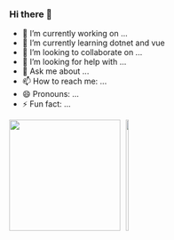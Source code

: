 ### Hi there 👋

- 🔭 I’m currently working on ...
- 🌱 I’m currently learning dotnet and vue
- 👯 I’m looking to collaborate on ...
- 🤔 I’m looking for help with ...
- 💬 Ask me about ...
- 📫 How to reach me: ...
- 😄 Pronouns: ...
- ⚡ Fun fact: ...



<div style="display: flex;">
<div style="display: flex-box;padding: 0 10px 0 0; heigth: 300px">
   <img height="200" width="200" src="https://github-readme-stats.vercel.app/api/top-langs/?username=ramirescm&hide=html&line_heigth=10&layout=compact&theme=cobalt" />
</div>
<div style="display: flex-box;">
    <img height="200"  width="50%" src="https://github-readme-stats.vercel.app/api?username=ramirescm&theme=cobalt" />
    </tr>
</div>
</div>

<!--
**ramirescm/ramirescm** is a ✨ _special_ ✨ repository because its `README.md` (this file) appears on your GitHub profile.
[![Ramires github stats](https://github-readme-stats.vercel.app/api?username=ramirescm)](https://github.com/ramirescm/github-readme-stats)
Here are some ideas to get you started:
<div style="display: flex;">
<div style="display: inline-block; padding: 0 10px 0 0; heigth: 300px">
   <img height="200" width="400" src="https://github-readme-stats.vercel.app/api/top-langs/?username=ramirescm&hide=html&line_heigth=10&layout=compact&theme=cobalt" />
</div>
<div style="display: inline-block;padding: 0 10px 0 0; heigth: 300px">
    <img height="200"  width="400" src="https://github-readme-stats.vercel.app/api?username=ramirescm&theme=cobalt" />
    </tr>
</div>
</div>
- 🔭 I’m currently working on ...
- 🌱 I’m currently learning ...
- 👯 I’m looking to collaborate on ...
- 🤔 I’m looking for help with ...
- 💬 Ask me about ...
- 📫 How to reach me: ...
- 😄 Pronouns: ...
- ⚡ Fun fact: ...
-->
